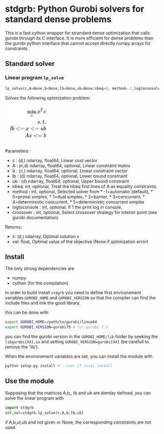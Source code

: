 # stdgrb: Python Gurobi solvers for standard dense problems 

This is a fast cython wrapper for strandard dense optimization that calls 
gurobi through its C interface. It is more efficient for dense problems 
than the gurobi python 
interface that cannot accept directly numpy arrays for constraints.

## Standard solver

### Linear program `lp_solve`

```python
lp_solve(c,A=None,b=None,lb=None,ub=None,nbeq=0, method=-1,logtoconsole=1, crossover=-1)
```

Solves the following optimization problem:

![LP](imgs/lp.png)

Parameters:
* c : (d,) ndarray, float64,
    Linear cost vector
* A : (n,d) ndarray, float64, optional,
    Linear constraint matrix
* b : (n,) ndarray, float64, optional,
    Linear constraint vector
* lb : (d) ndarray, float64, optional,
    Lower bound constraint
* ub : (d) ndarray, float64, optional,
    Upper bound constraint
* nbeq: int, optional,
    Treat the nbeq first lines of A as equality constraints.    
* method : int, optional,
    Selected solver from * -1=automatic (default), * 0=primal simplex, * 1=dual simplex, * 2=barrier, * 3=concurrent, * 4=deterministic concurrent, * 5=deterministic concurrent simplex
* logtoconsole : int, optional,
    If 1 the print log in console,
* crossover : int, optional,
    Select crossover strategy for interior point (see gurobi documentation)


Returns:
* x: (d,) ndarray,
    Optimal solution x
* val: float,
    Optimal value of the objective (None if optimization error)


## Install

The only strong dependencies are

* numpy
* cython (for the compilation)

In order to build install ```stdgrb``` you need to define first environement 
variables ```GUROBI_HOME``` and ```GUROBI_VERSION``` so that the compiler can 
find the include files and link the good library.

this can be done with 

```bash
export GUROBI_HOME=/path/to/gurobi/linux64
export GUROBI_VERSION=gurobi75 # for gurobi 7.5
``` 

you can find the gurobi version in the ```GUROBI_HOME/lib``` folder by seeking 
the ```libgurobi[XX].so``` and setting ```GUROBI_VERSION=gurobi[XX]``` 
(be carefull to remove the 'lib').

When the environement variables are set, you can install the module with

```bash
python setup.py install # --user if local install
```

## Use the module


Supposing that the matrices A,b,, lb and ub are alerday defined, you can solve
 the linear program with
 
 
 ```python
 import stdgrb
 sol,val=stdgrb.lp_solve(c,A,b,lb,ub)
 ```
 
 if A,b,ul,ub and not given or None, the corresponding constraints are not 
 used.
 
 
 
